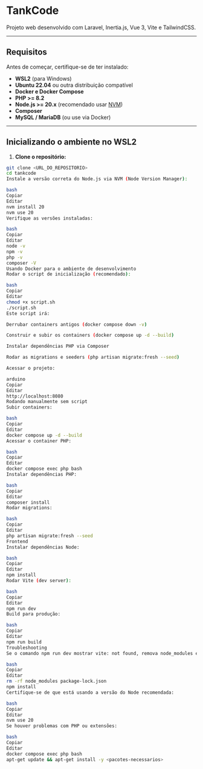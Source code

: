 # TankCode

Projeto web desenvolvido com Laravel, Inertia.js, Vue 3, Vite e TailwindCSS.

---

## Requisitos

Antes de começar, certifique-se de ter instalado:

- **WSL2** (para Windows)
- **Ubuntu 22.04** ou outra distribuição compatível
- **Docker e Docker Compose**
- **PHP >= 8.2**
- **Node.js >= 20.x** (recomendado usar [NVM](https://github.com/nvm-sh/nvm))
- **Composer**
- **MySQL / MariaDB** (ou use via Docker)

---

## Inicializando o ambiente no WSL2

1. **Clone o repositório:**
```bash
git clone <URL_DO_REPOSITORIO>
cd tankcode
Instale a versão correta do Node.js via NVM (Node Version Manager):

bash
Copiar
Editar
nvm install 20
nvm use 20
Verifique as versões instaladas:

bash
Copiar
Editar
node -v
npm -v
php -v
composer -V
Usando Docker para o ambiente de desenvolvimento
Rodar o script de inicialização (recomendado):

bash
Copiar
Editar
chmod +x script.sh
./script.sh
Este script irá:

Derrubar containers antigos (docker compose down -v)

Construir e subir os containers (docker compose up -d --build)

Instalar dependências PHP via Composer

Rodar as migrations e seeders (php artisan migrate:fresh --seed)

Acessar o projeto:

arduino
Copiar
Editar
http://localhost:8080
Rodando manualmente sem script
Subir containers:

bash
Copiar
Editar
docker compose up -d --build
Acessar o container PHP:

bash
Copiar
Editar
docker compose exec php bash
Instalar dependências PHP:

bash
Copiar
Editar
composer install
Rodar migrations:

bash
Copiar
Editar
php artisan migrate:fresh --seed
Frontend
Instalar dependências Node:

bash
Copiar
Editar
npm install
Rodar Vite (dev server):

bash
Copiar
Editar
npm run dev
Build para produção:

bash
Copiar
Editar
npm run build
Troubleshooting
Se o comando npm run dev mostrar vite: not found, remova node_modules e package-lock.json e reinstale dependências:

bash
Copiar
Editar
rm -rf node_modules package-lock.json
npm install
Certifique-se de que está usando a versão do Node recomendada:

bash
Copiar
Editar
nvm use 20
Se houver problemas com PHP ou extensões:

bash
Copiar
Editar
docker compose exec php bash
apt-get update && apt-get install -y <pacotes-necessarios>